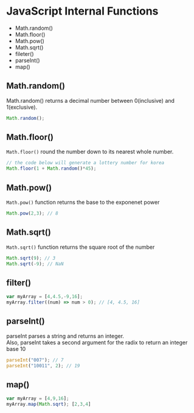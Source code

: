 # JavaScript Internal Functions
* Math.random()
* Math.floor()
* Math.pow()
* Math.sqrt()
* fileter()
* parseInt()
* map()

## Math.random()
Math.random() returns a decimal number between 0(inclusive) and 1(exclusive).
```javascript
Math.random();
```

## Math.floor()
`Math.floor()` round the number down to its nearest whole number.
```javascript
// the code below will generate a lottery number for korea
Math.floor(1 + Math.random()*45);
```

## Math.pow()
`Math.pow()` function returns the base to the exponenet power
```javascript
Math.pow(2,3); // 8
```

## Math.sqrt()
`Math.sqrt()` function returns the square root of the number
```javascript
Math.sqrt(9); // 3
Math.sqrt(-9); // NaN
```

## filter()
```javascript
var myArray = [4,4.5,-9,16];
myArray.filter((num) => num > 0); // [4, 4.5, 16]
```

## parseInt()
parseInt parses a string and returns an integer.\
Also, parseInt takes a second argument for the radix to return an integer base 10
```javascript
parseInt("007"); // 7
parseInt("10011", 2); // 19
```

## map()
```javascript
var myArray = [4,9,16];
myArray.map(Math.sqrt); [2,3,4]
```